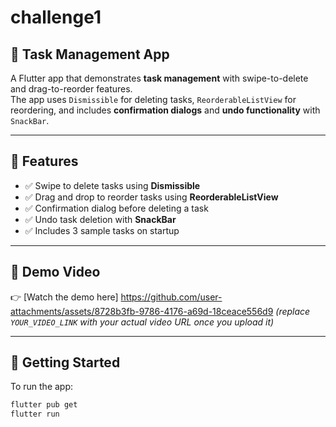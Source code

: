 # challenge1  
  
## 📝 Task Management App    
  
A Flutter app that demonstrates **task management** with swipe-to-delete and drag-to-reorder features.    
The app uses `Dismissible` for deleting tasks, `ReorderableListView` for reordering, and includes **confirmation dialogs** and **undo functionality** with `SnackBar`.    
  
---  
  
## 🚀 Features    
- ✅ Swipe to delete tasks using **Dismissible**    
- ✅ Drag and drop to reorder tasks using **ReorderableListView**    
- ✅ Confirmation dialog before deleting a task    
- ✅ Undo task deletion with **SnackBar**    
- ✅ Includes 3 sample tasks on startup    
  
---  
  
## 📱 Demo Video    
👉 [Watch the demo here] https://github.com/user-attachments/assets/8728b3fb-9786-4176-a69d-18ceace556d9
*(replace `YOUR_VIDEO_LINK` with your actual video URL once you upload it)*    
  
---  

## 🚀 Getting Started

To run the app:

```bash
flutter pub get
flutter run


